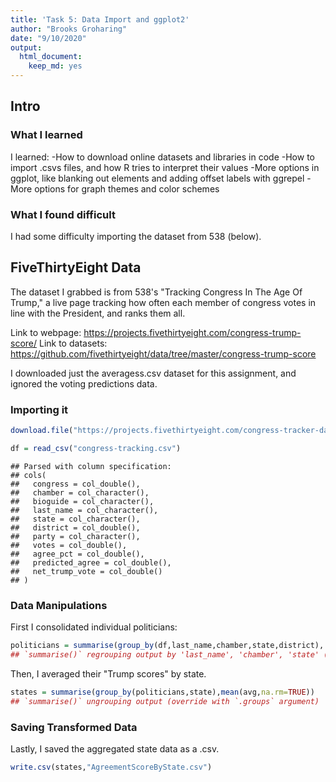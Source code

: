 ```yaml
---
title: 'Task 5: Data Import and ggplot2'
author: "Brooks Groharing"
date: "9/10/2020"
output: 
  html_document: 
    keep_md: yes
---
```




## Intro

### What I learned
I learned:
  -How to download online datasets and libraries in code
  -How to import .csvs files, and how R tries to interpret their values 
  -More options in ggplot, like blanking out elements and adding offset labels with ggrepel
  -More options for graph themes and color schemes
  
### What I found difficult
I had some difficulty importing the dataset from 538 (below).



## FiveThirtyEight Data

The dataset I grabbed is from 538's "Tracking Congress In The Age Of Trump," a live page tracking how often each member of congress votes in line with the President, and ranks them all.

Link to webpage: https://projects.fivethirtyeight.com/congress-trump-score/
Link to datasets: https://github.com/fivethirtyeight/data/tree/master/congress-trump-score

I downloaded just the averagess.csv dataset for this assignment, and ignored the voting predictions data.

### Importing it


```r
download.file("https://projects.fivethirtyeight.com/congress-tracker-data/csv/averages.csv","congress-tracking.csv")

df = read_csv("congress-tracking.csv")
```

```
## Parsed with column specification:
## cols(
##   congress = col_double(),
##   chamber = col_character(),
##   bioguide = col_character(),
##   last_name = col_character(),
##   state = col_character(),
##   district = col_double(),
##   party = col_character(),
##   votes = col_double(),
##   agree_pct = col_double(),
##   predicted_agree = col_double(),
##   net_trump_vote = col_double()
## )
```

### Data Manipulations

First I consolidated individual politicians:

```r
politicians = summarise(group_by(df,last_name,chamber,state,district), avg = mean(agree_pct,na.rm=TRUE))
## `summarise()` regrouping output by 'last_name', 'chamber', 'state' (override with `.groups` argument)
```
Then, I averaged their "Trump scores" by state.

```r
states = summarise(group_by(politicians,state),mean(avg,na.rm=TRUE))
## `summarise()` ungrouping output (override with `.groups` argument)
```

### Saving Transformed Data
Lastly, I saved the aggregated state data as a .csv.


```r
write.csv(states,"AgreementScoreByState.csv")
```
